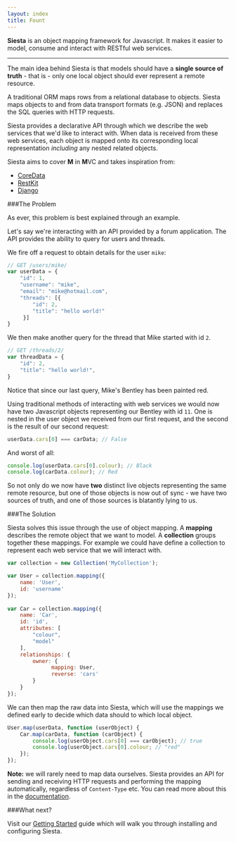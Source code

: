 ```yaml
---
layout: index
title: Fount
---
```


<div>
  <p class="lead">
    <strong>Siesta</strong> is an object mapping framework for Javascript. It makes it easier to model, consume and interact with RESTful web services.
</p>
<hr/>

The main idea behind Siesta is that models should have a **single source of truth** - that is - only one local object should ever represent a remote resource.

A traditional ORM maps rows from a relational database to objects. Siesta maps objects to and from data transport formats (e.g. JSON) and replaces the SQL queries with HTTP requests.

Siesta provides a declarative API through which we describe the web services that we'd like to interact with. When data is received from these web services, each object is mapped onto its corresponding local representation *including* any nested related objects. 

Siesta aims to cover **M** in **M**VC and takes inspiration from:

* [CoreData](https://developer.apple.com/library/mac/documentation/Cocoa/Conceptual/CoreData/cdProgrammingGuide.html)
* [RestKit](http://restkit.org/)
* [Django](https://www.djangoproject.com/)

###The Problem

As ever, this problem is best explained through an example.

Let's say we're interacting with an API provided by a forum application. The API provides the ability to query for users and threads.

We fire off a request to obtain details for the user `mike`:

```javascript
// GET /users/mike/
var userData = {
    "id": 1,
    "username": "mike",
    "email": "mike@hotmail.com",
    "threads": [{
        "id": 2,
        "title": "hello world!"
     }]
}
```

We then make another query for the thread that Mike started with id `2`.

```javascript
// GET /threads/2/
var threadData = {
    "id": 2,
    "title": "hello world!",
}
```

Notice that since our last query, Mike's Bentley has been painted red.

Using traditional methods of interacting with web services we would now have two Javascript objects representing our Bentley with id `11`. One is nested in the user object we received from our first request, and the second is the result of our second request:

```javascript
userData.cars[0] === carData; // False
```

And worst of all:

```javascript
console.log(userData.cars[0].colour); // Black
console.log(carData.colour); // Red
```

So not only do we now have **two** distinct live objects representing the same remote resource, but one of those objects is now out of sync - we have two sources of truth, and one of those sources is blatantly lying to us.

###The Solution

Siesta solves this issue through the use of object mapping. A **mapping** describes the remote object that we want to model. A **collection** groups together these mappings. For example we could have define a collection to represent each web service that we will interact with.

```javascript
var collection = new Collection('MyCollection');

var User = collection.mapping({
    name: 'User',
    id: 'username'
});
                                   
var Car = collection.mapping({
    name: 'Car',
    id: 'id',
    attributes: [
        "colour",
        "model"
    ],
    relationships: {
        owner: {
              mapping: User,
              reverse: 'cars'
        }
    }
});
```

We can then map the raw data into Siesta, which will use the mappings we defined early to decide which data should to which local object. 

```javascript
User.map(userData, function (userObject) {
    Car.map(carData, function (carObject) {
        console.log(userObject.cars[0] === carObject); // true
        console.log(userObject.cars[0].colour; // "red"
    });
});
```

**Note:** we will rarely need to map data ourselves. Siesta provides an API for sending and receiving HTTP requests and performing the mapping automatically, regardless of `Content-Type` etc. You can read more about this in the <a href="{{site.baseurl}}/remote_queries.html">documentation</a>.

###What next?

Visit our <a href="{{site.baseurl}}/docs.html">Getting Started</a> guide which will walk you through installing and configuring Siesta.</br>

